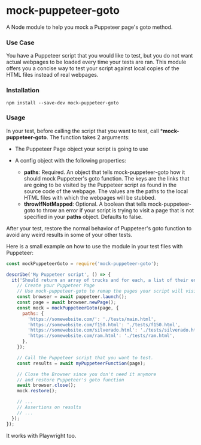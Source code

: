 # mock-puppeteer-goto

A Node module to help you mock a Puppeteer page's goto method.

### Use Case
You have a Puppeteer script that you would like to test, but you do not want actual webpages to be loaded every time your tests are ran.
This module offers you a concise way to test your script against local copies of the HTML files instead of real webpages.

### Installation
```
npm install --save-dev mock-puppeteer-goto
```

### Usage
In your test, before calling the script that you want to test, call ***mock-puppeteer-goto**.
The function takes 2 arguments:
- The Puppeteer Page object your script is going to use
- A config object with the following properties:

    - **paths**: Required. An object that tells mock-puppeteer-goto how it should mock Puppeteer's goto function. The keys are the links that are going to be visited by the Puppeteer script as found in the source code of the webpage. The values are the paths to the local HTML files with which the webpages will be stubbed.
    - **throwIfNotMapped**: Optional. A boolean that tells mock-puppeteer-goto to throw an error if your script is trying to visit a page that is not specified in your **paths** object. Defaults to false.

After your test, restore the normal behavior of Puppeteer's goto function to avoid any weird results in some of your other tests.

Here is a small example on how to use the module in your test files with Puppeteer:

```javascript
const mockPuppeteerGoto = require('mock-puppeteer-goto');

describe('My Puppeteer script', () => {
  it('Should return an array of trucks and for each, a list of their engines', async () => {
    // Create your Puppeteer Page
    // Use mock-puppeteer-goto to remap the pages your script will visit
    const browser = await puppeteer.launch();
    const page = await browser.newPage();
    const mock = mockPuppeteerGoto(page, {
      paths: {
        'https://somewebsite.com/': './tests/main.html',
        'https://somewebsite.com/f150.html': './tests/f150.html',
        'https://somewebsite.com/silverado.html': './tests/silverado.html',
        'https://somewebsite.com/ram.html': './tests/ram.html',
      },
    });

    // Call the Puppeteer script that you want to test.
    const results = await myPuppeteerFunction(page);

    // Close the Browser since you don't need it anymore
    // and restore Puppeteer's goto function
    await browser.close();
    mock.restore();

    // ...
    // Assertions on results
    // ...
  });
});
```

It works with Playwright too.
